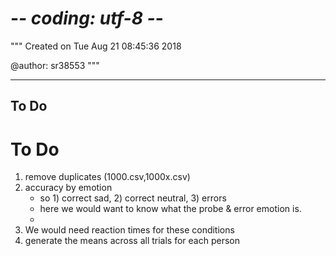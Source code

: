 # -*- coding: utf-8 -*-
"""
Created on Tue Aug 21 08:45:36 2018

@author: sr38553
"""

----------------------
To Do
----------------------
# To Do
1. remove duplicates (1000.csv,1000x.csv)
1. accuracy by emotion
    - so 1) correct sad, 2) correct neutral, 3) errors
    - here we would want to know what the probe & error emotion is.
    -
2. We would need reaction times for these conditions
3. generate the means across all trials for each person
